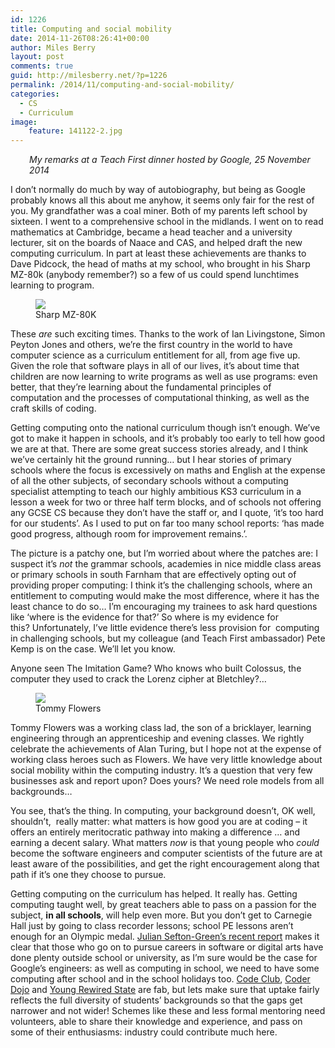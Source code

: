 ```yaml
---
id: 1226
title: Computing and social mobility
date: 2014-11-26T08:26:41+00:00
author: Miles Berry
layout: post 
comments: true
guid: http://milesberry.net/?p=1226
permalink: /2014/11/computing-and-social-mobility/
categories:
  - CS
  - Curriculum
image:
    feature: 141122-2.jpg
---
```

<p style="padding-left: 30px;">
  <em>My remarks at a Teach First dinner hosted by Google, 25 November 2014</em>
</p>

I don’t normally do much by way of autobiography, but being as Google probably knows all this about me anyhow, it seems only fair for the rest of you. My grandfather was a coal miner. Both of my parents left school by sixteen. I went to a comprehensive school in the midlands. I went on to read mathematics at Cambridge, became a head teacher and a university lecturer, sit on the boards of Naace and CAS, and helped draft the new computing curriculum. In part at least these achievements are thanks to Dave Pidcock, the head of maths at my school, who brought in his Sharp MZ-80k (anybody remember?) so a few of us could spend lunchtimes learning to program.

<figure>
<img src="http://upload.wikimedia.org/wikipedia/commons/1/1f/Mz80k.jpg">
<figcaption>Sharp MZ-80K
</figcaption>
</figure>



These _are_ such exciting times. Thanks to the work of Ian Livingstone, Simon Peyton Jones and others, we’re the first country in the world to have computer science as a curriculum entitlement for all, from age five up. Given the role that software plays in all of our lives, it’s about time that children are now learning to write programs as well as use programs: even better, that they’re learning about the fundamental principles of computation and the processes of computational thinking, as well as the craft skills of coding.

Getting computing onto the national curriculum though isn’t enough. We’ve got to make it happen in schools, and it’s probably too early to tell how good we are at that. There are some great success stories already, and I think we’ve certainly hit the ground running… but I hear stories of primary schools where the focus is excessively on maths and English at the expense of all the other subjects, of secondary schools without a computing specialist attempting to teach our highly ambitious KS3 curriculum in a lesson a week for two or three half term blocks, and of schools not offering any GCSE CS because they don’t have the staff or, and I quote, ‘it’s too hard for our students’. As I used to put on far too many school reports: ‘has made good progress, although room for improvement remains.’.

The picture is a patchy one, but I’m worried about where the patches are: I suspect it’s _not_ the grammar schools, academies in nice middle class areas or primary schools in south Farnham that are effectively opting out of providing proper computing: I think it’s the challenging schools, where an entitlement to computing would make the most difference, where it has the least chance to do so&#8230; I’m encouraging my trainees to ask hard questions like ‘where is the evidence for that?’ So where is my evidence for this? Unfortunately, I’ve little evidence there’s less provision for  computing in challenging schools, but my colleague (and Teach First ambassador) Pete Kemp is on the case. We’ll let you know.

Anyone seen The Imitation Game? Who knows who built Colossus, the computer they used to crack the Lorenz cipher at Bletchley?&#8230;

<figure>
<img src="http://upload.wikimedia.org/wikipedia/commons/8/84/Tommy_Flowers.jpg">
<figcaption>Tommy Flowers
</figcaption>
</figure>



Tommy Flowers was a working class lad, the son of a bricklayer, learning engineering through an apprenticeship and evening classes. We rightly celebrate the achievements of Alan Turing, but I hope not at the expense of working class heroes such as Flowers. We have very little knowledge about social mobility within the computing industry. It&#8217;s a question that very few businesses ask and report upon? Does yours? We need role models from all backgrounds&#8230;

You see, that’s the thing. In computing, your background doesn’t, OK well, shouldn’t,  really matter: what matters is how good you are at coding &#8211; it offers an entirely meritocratic pathway into making a difference … and earning a decent salary. What matters _now_ is that young people who _could_ become the software engineers and computer scientists of the future are at least aware of the possibilities, and get the right encouragement along that path if it’s one they choose to pursue.

Getting computing on the curriculum has helped. It really has. Getting computing taught well, by great teachers able to pass on a passion for the subject, **in all schools**, will help even more. But you don’t get to Carnegie Hall just by going to class recorder lessons; school PE lessons aren’t enough for an Olympic medal. [Julian Sefton-Green’s recent report](http://www.nominettrust.org.uk/sites/default/files/Mapping%20learner%20progression%20into%20digital%20creativity%20FINAL.pdf) makes it clear that those who go on to pursue careers in software or digital arts have done plenty outside school or university, as I’m sure would be the case for Google’s engineers: as well as computing in school, we need to have some computing after school and in the school holidays too. [Code Club](https://www.codeclub.org.uk/), [Coder Dojo](https://coderdojo.com/) and [Young Rewired State](http://www.yrs.io/) are fab, but lets make sure that uptake fairly reflects the full diversity of students’ backgrounds so that the gaps get narrower and not wider! Schemes like these and less formal mentoring need volunteers, able to share their knowledge and experience, and pass on some of their enthusiasms: industry could contribute much here.
